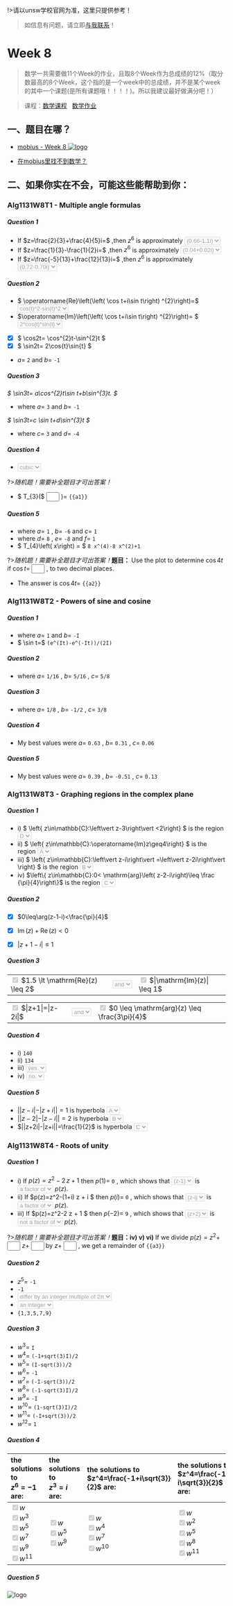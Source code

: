!>请以unsw学校官网为准，这里只提供参考！ 

>如信息有问题，请立即[与我联系](/help/?id=关于我)！

# Week 8

>数学一共需要做11个Week的作业，且取8个Week作为总成绩的12%（取分数最高的8个Week，这个指的是一个week中的总成绩，并不是某个week的其中一个课题(是所有课题哦！！！！)。所以我建议最好做满分吧！）

>课程：[数学课程](/DPST1013/) &nbsp; [数学作业](/homework/DPST1013/)

## 一、题目在哪？

  * [mobius - Week 8 ![logo](../../../../../logosvg01.svg)](https://unsw.mobius.cloud/1179?gid=4498)


  * [在mobius里找不到数学？](/DPST1013/?id=cannotfindmathHomwork)


## 二、如果你实在不会，可能这些能帮助到你：

### Alg1131W8T1 - Multiple angle formulas

##### Question 1

<!--div>
_4 points_


#### **原题**

De Moivre's theorem gives that

$$\Big[r(\cos t + i\sin t)\Big]^n= r^n \left(\cos nt + i\sin nt\right)$$

The meaning of this is that the modulus of  $z^n$   is the  nth  power of the modulus of  $z$  , and that the argument of  $z^n$   is  $n$   times the argument of  $z$ .

In the following diagram you can manipulate a complex number  z , and see what happens to its powers  $z^2$ ,  $z^3$ ,  $z^4$ ,  $z^5$  and  $z^6$ . You can zoom and pan the diagram for a closer look.

<p><iframe scrolling="no" src="https://www.geogebra.org/material/iframe/id/jZczpzAn/width/600/height/600/border/888888/rc/false/ai/false/sdz/true/smb/false/stb/false/stbh/true/ld/false/sri/false/at/auto" style="border:0px;" height="600px" width="600px"></iframe></p>

Answer the following by using the worksheet:

 * If $z=\frac{2}{3}+\frac{4}{5}i=$ ,then $z^6$  is approximately <select><option></option><option>\(6.6+1.1i\)</option><option>\(6.6-1.1i\)</option><option>\(1.1+6.6i\)</option><option>\(0.66+1.1i\)</option><option>\(0.66-1.1i\)</option></select>
 * If $z=\frac{1}{3}-\frac{1}{2}i=$ ,then $z^6$  is approximately <select><option></option><option>\(0.4+0.2i\)</option><option>\(0.04-0.02i\)</option><option>\(0.04+0.2i\)</option><option>\(0.4-0.2i\)</option><option>\(0.04+0.02i\)</option></select>
 * If $z=\frac{-5}{13}+\frac{12}{13}i=$ ,then $z^6$  is approximately <select><option></option><option>\(-0.25-0.97i\)</option><option>\(-0.72+0.70i\)</option><option>\(0.25+0.97i\)</option><option>\(-0.96-0.27i\)</option><option>\(0.72-0.70i\)</option><option>\(0.96+0.27i\)</option></select>


 <b>Note:</b> When zooming in on the diagram the upper the coordinates of the upper lefthand corner and lower righthand corner are shown when the coordinate axes cannot be seen.

#### **解析**

<div-->

 * If $z=\frac{2}{3}+\frac{4}{5}i=$ ,then $z^6$  is approximately <select disabled><option><option selected>\(0.66-1.1i\)</option></select>
 * If $z=\frac{1}{3}-\frac{1}{2}i=$ ,then $z^6$  is approximately <select disabled><option><option selected>\(0.04+0.02i\)</option></select>
 * If $z=\frac{-5}{13}+\frac{12}{13}i=$ ,then $z^6$  is approximately  <select disabled><option><option selected>\(0.72-0.70i\)</option></select>

##### Question 2

  * $ \operatorname{Re}\left(\left( \cos t+i\sin t\right) ^{2}\right)=$ <select disabled><option><option selected>cos(t)^2-sin(t)^2</option></select>
  * $\operatorname{Im}\left(\left( \cos t+i\sin t\right) ^{2}\right)= $ <select disabled><option><option selected>2\*cos(t)\*sin(t)</option></select>
  * [x] $ \cos2t= \cos^{2}t-\sin^{2}t $
  * [x] $ \sin2t= 2\cos{t}\sin{t} $
  * $a =$ `2` and $b=$ `-1`

##### Question 3

_$ \sin3t= a\cos^{2}t\sin t+b\sin^{3}t. $_

  * where $a =$ `3` and $b =$ `-1`

_$ \sin3t=c \sin t+d\sin^{3}t $_

  * where $c =$ `3` and $d =$ `-4`

##### Question 4

  * <select disabled><option><option selected>cubic</option></select>

?>_随机题！需要补全题目才可出答案！_

<div id="t1q4">

  * $ T_{3}($  <input style="width: 30px" v-model="i1" v-on:input="calsq1()"> $) =$ <code>{{a1}}</code>


##### Question 5

  * where $a =$ `1` , $b =$ `-6` and $c =$ `1` 
  * where $d =$ `8` , $e =$ `-8` and $f =$ `1` 
  * $ T_{4}\left( x\right) = $ `8 x^(4)-8 x^(2)+1`

?>_随机题！需要补全题目才可出答案！_**题目：** Use the plot to determine   $\cos 4t$   if   $\cos t=$ <input style="width: 30px" v-model="i2" v-on:input="calsq2()"> , to two decimal places. 
  * The answer is  $\cos 4t =$  <code>{{a2}}</code>



### Alg1131W8T2 - Powers of sine and cosine

##### Question 1

 * where $a =$ `1` and $b =$ `-I`
 * $ \sin t=$ `(e^(It)-e^(-It))/(2I)`

##### Question 2

 * where $a =$ `1/16` , $b =$ `5/16` , $c =$ `5/8` 

##### Question 3

 * where $a =$ `1/8` , $b =$ `-1/2` , $c =$ `3/8`

##### Question 4

 * My best values were $a =$ `0.63` , $b =$ `0.31` , $c =$ `0.06`

##### Question 5

 * My best values were $a =$ `0.39` , $b =$ `-0.51` , $c =$ `0.13`

### Alg1131W8T3 - Graphing regions in the complex plane

##### Question 1

 * i) $ \left\{ z\in\mathbb{C}:\left\vert z-3\right\vert <2\right\} $ is the region <select disabled><option><option selected>D</option></select>
 * ii) $ \left\{ z\in\mathbb{C}:\operatorname{Im}z\geq4\right\} $ is the region <select disabled><option><option selected>A</option></select>
 * iii) $ \left\{ z\in\mathbb{C}:\left\vert z-i\right\vert =\left\vert z-2i\right\vert \right\} $ is the region <select disabled><option><option selected>B</option></select>
 * iv) $\left\{ z\in\mathbb{C}:0< \mathrm{arg}\left( z-2-i\right)\leq \frac {\pi}{4}\right\}$ is the region <select disabled><option><option selected>C</option></select>

##### Question 2

 * [x] $0\leq\arg(z-1-i)<\frac{\pi}{4}$

 * [x] $\operatorname{Im}(z)+\operatorname{Re}(z)< 0$

 * [x] $|z+1-i|\leq1$

##### Question 3

<table>
<tr>
<td> 
<input type="checkbox" checked disabled> $1.5 \lt \mathrm{Re}(z) \leq 2$ 
</td>
<td><select disabled><option><option selected>and</option></select></td>
<td>
<input type="checkbox" checked disabled> $|\mathrm{Im}(z)| \leq 1$
</td>
</tr>
</table>

<table>
<tr>
<td> 
<input type="checkbox" checked disabled> $|z+1|=|z-2i|$
</td>
<td><select disabled><option><option selected>and</option></select></td>
<td><input type="checkbox" checked disabled> $0 \leq \mathrm{arg}(z) \leq \frac{3\pi}{4}$
</td>
</tr>
</table>

##### Question 4

 * i) `140`
 * ii) `134`
 * iii) <select disabled><option><option selected>yes.</option></select>
 * iv) <select disabled><option><option selected>no.</option></select>

##### Question 5

 * $||z-i|-|z+i||=1$  is hyperbola <select disabled><option><option selected>A</option></select>
 * $||z-2|-|z-i||=2$  is hyperbola <select disabled><option><option selected>B</option></select>
 * $||z+2i|-|z+i||=\frac{1}{2}$   is hyperbola <select disabled><option><option selected>C</option></select>


### Alg1131W8T4 - Roots of unity

##### Question 1
 
 * i) If $p(z)={z}^{2}-2\,z+1$ then $p(1)=$ `0` , which shows that <select disabled><option><option selected>(z-1)</option></select> is <select disabled><option><option selected>a factor of </option></select> $p(z)$.
 * ii) If $p(z)=z^2-(1+i) z + i $ then $p(i)=$ `0` , which shows that <select disabled><option><option selected>(z-i)</option></select> is <select disabled><option><option selected>a factor of </option></select> $p(z)$.
 * iii) If $p(z)=z^2-2 z + 1 $ then $p(-2)=$ `9` , which shows that <select disabled><option><option selected>(z+2)</option></select> is <select disabled><option><option selected>not a factor of </option></select> $p(z)$.

?>_随机题！需要补全题目才可出答案！_**题目：iv) v) vi)** If we divide  $p(z)={z}^{2}+$ <input style="width: 30px" v-model="i3" v-on:input="calsq3()"> $z+$ <input style="width: 30px" v-model="i4" v-on:input="calsq3()"> by $z+$ <input style="width: 30px" v-model="i5" v-on:input="calsq3()"> , we get a remainder of <code>{{a3}}</code>

</div>

##### Question 2

 * $z^5=$ `-1`
 * `-1`
 * <select disabled><option><option selected>differ by an integer multiple of 2π</option></select>
 * <select disabled><option><option selected>an integer</option></select>
 * `{1,3,5,7,9}`

##### Question 3

 * $w^3 =$ `I`
 * $w^4 =$ `(-1+sqrt(3)I)/2`
 * $w^5 =$ `(I-sqrt(3))/2`
 * $w^6 =$ `-1`
 * $w^7 =$ `(-I-sqrt(3))/2`
 * $w^8 =$ `(-1-sqrt(3)I)/2`
 * $w^9 =$ `-I`
 * $w^{10} =$ `(1-sqrt(3)I)/2`
 * $w^{11} =$ `(-I+sqrt(3))/2`
 * $w^{12} =$ `1`


##### Question 4

|the solutions to<br> $z^6=-1$ are:|the solutions to<br> $z^3=i$ are:|the solutions to<br> $z^4=\frac{-1+i\sqrt{3}}{2}$ are:|the solutions to<br> $z^4=\frac{-1-i\sqrt{3}}{2}$ are:|
|:--|:--|:--|:--|
|<input type="checkbox" checked disabled>$w$<br><input type="checkbox" checked disabled>$w^3$<br><input type="checkbox" checked disabled>$w^5$<br><input type="checkbox" checked disabled>$w^7$<br><input type="checkbox" checked disabled>$w^9$<br><input type="checkbox" checked disabled>$w^{11}$|<input type="checkbox" checked disabled>$w$<br><input type="checkbox" checked disabled>$w^5$<br><input type="checkbox" checked disabled>$w^9$|<input type="checkbox" checked disabled>$w$<br><input type="checkbox" checked disabled>$w^4$<br><input type="checkbox" checked disabled>$w^7$<br><input type="checkbox" checked disabled>$w^{10}$|<input type="checkbox" checked disabled>$w$<br><input type="checkbox" checked disabled>$w^2$<br><input type="checkbox" checked disabled>$w^5$<br><input type="checkbox" checked disabled>$w^8$<br><input type="checkbox" checked disabled>$w^{11}$|

##### Question 5

 ![logo](./file/dpst1013mathweek8png01.png)


<script>

  new Vue({
    el: '#t1q4',
    // Options...
    data () {
      return {
        i1:0,
        i2:0,
        i3:1,
        i4:-6,
        i5:-3,
        i6:0,
        i7:0,
        i8:0,
        i9:0,
        i10:0,
        i11:0,
        i12:0,
        i13:0,
        i14:0,
        i15:0,
        i16:0,
        i17:0,

        a1:0,
        a2:0,
        a3:6,
        a4:0,
        a5:0,
        a6:0,
        a7:0,
        a8:0,
        a9:0,
        a10:0,
      }
    },
    methods: {
      calsq1() {
        this.a1 = (4*Math.pow(this.i1,3) - 3*this.i1).toFixed(2);
      },
      calsq2() {
        this.a2 = (8*Math.pow(this.i2,4) -  8*Math.pow(this.i2,2) + 1).toFixed(2);
      },
      calsq3() {
        this.a3 = this.i4 - (this.i5*(this.i3-this.i5));
      }

    }
  });   

    new Vue({
    el: '#t1q1',
    // Options...
    data () {
      return {
        i1:0,
        i2:0,
        i3:0,
        i4:0,
        i5:0,
        i6:0,
        i7:0,
        i8:0,
        i9:0,
        i10:0,
        i11:0,
        i12:0,
        i13:0,
        i14:0,
        i15:0,
        i16:0,
        i17:0,

        a1:0,
        a2:0,
        a3:0,
        a4:0,
        a5:0,
        a6:0,
        a7:0,
        a8:0,
        a9:0,
        a10:0,
      }
    },
    methods: {
      calsq1() {

      },
      calsq2() {

      }
    }
  }); 

  </script>